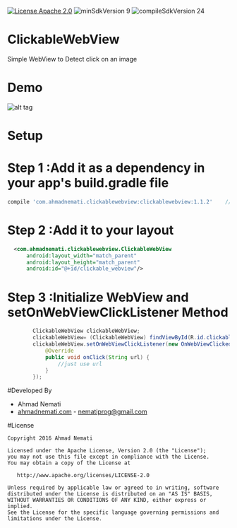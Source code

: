 [![License Apache 2.0](https://img.shields.io/badge/License-Apache%202.0-blue.svg?style=true)](http://www.apache.org/licenses/LICENSE-2.0)
![minSdkVersion 9](https://img.shields.io/badge/minSdkVersion-9-red.svg?style=true)
![compileSdkVersion 24](https://img.shields.io/badge/compileSdkVersion-24-yellow.svg?style=true)
# ClickableWebView
Simple WebView to Detect click on an image

# Demo
![alt tag](https://raw.githubusercontent.com/AhmadNemati/ClickableWebView/test/art/webview.gif)
# Setup
# Step 1 :Add it as a dependency in your app's build.gradle file

```gradle
compile 'com.ahmadnemati.clickablewebview:clickablewebview:1.1.2'    //jcenter()
```
# Step 2 :Add it to your layout
```xml
  <com.ahmadnemati.clickablewebview.ClickableWebView
      android:layout_width="match_parent"
      android:layout_height="match_parent"
      android:id="@+id/clickable_webview"/>
```
# Step 3 :Initialize WebView and setOnWebViewClickListener Method
```java
        ClickableWebView clickableWebView;
        clickableWebView= (ClickableWebView) findViewById(R.id.clickable_webview);
        clickableWebView.setOnWebViewClickListener(new OnWebViewClicked() {
            @Override
            public void onClick(String url) {
                //just use url
            }
        });
```
#Developed By

* Ahmad Nemati 
 * [ahmadnemati.com](http://ahmadnemati.com) - <nematiprog@gmail.com>


#License

    Copyright 2016 Ahmad Nemati

    Licensed under the Apache License, Version 2.0 (the "License");
    you may not use this file except in compliance with the License.
    You may obtain a copy of the License at

       http://www.apache.org/licenses/LICENSE-2.0

    Unless required by applicable law or agreed to in writing, software
    distributed under the License is distributed on an "AS IS" BASIS,
    WITHOUT WARRANTIES OR CONDITIONS OF ANY KIND, either express or implied.
    See the License for the specific language governing permissions and
    limitations under the License.


